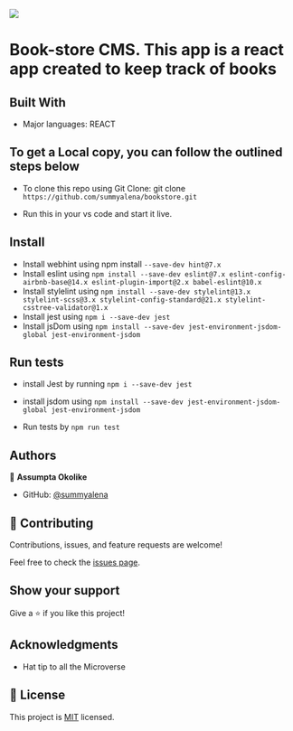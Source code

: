 ![](https://img.shields.io/badge/Microverse-blueviolet)

# Book-store CMS. This app is a react app created to keep track of books


## Built With

- Major languages: REACT


## To get a Local copy, you can follow the outlined steps below

- To clone this repo using Git Clone: git clone `https://github.com/summyalena/bookstore.git`

- Run this in your vs code and start it live.

## Install
- Install webhint using npm install `--save-dev hint@7.x`
- Install eslint using `npm install --save-dev eslint@7.x eslint-config-airbnb-base@14.x eslint-plugin-import@2.x babel-eslint@10.x`
- Install stylelint using `npm install --save-dev stylelint@13.x stylelint-scss@3.x stylelint-config-standard@21.x stylelint-csstree-validator@1.x`
- Install jest using `npm i --save-dev jest`
- Install jsDom using `npm install --save-dev jest-environment-jsdom-global jest-environment-jsdom`

## Run tests
- install Jest by running `npm i --save-dev jest`

- install jsdom using `npm install --save-dev jest-environment-jsdom-global jest-environment-jsdom`

- Run tests by `npm run test` 

## Authors

👤 **Assumpta Okolike**

- GitHub: [@summyalena](https://github.com/summyalena)


## 🤝 Contributing

Contributions, issues, and feature requests are welcome!

Feel free to check the [issues page](../../issues/).

## Show your support

Give a ⭐️ if you like this project!

## Acknowledgments

- Hat tip to all the Microverse 

## 📝 License

This project is [MIT](./MIT.md) licensed.

